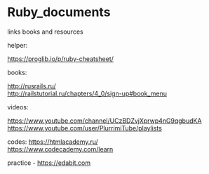 # Ruby_documents
links books and resources

helper:

https://proglib.io/p/ruby-cheatsheet/

books:

http://rusrails.ru/ <br>
http://railstutorial.ru/chapters/4_0/sign-up#book_menu

videos:

https://www.youtube.com/channel/UCzBDZvjXprwp4nG9qgbudKA <br>
https://www.youtube.com/user/PlurrimiTube/playlists

codes:
https://htmlacademy.ru/ <br>
https://www.codecademy.com/learn


practice - https://edabit.com
